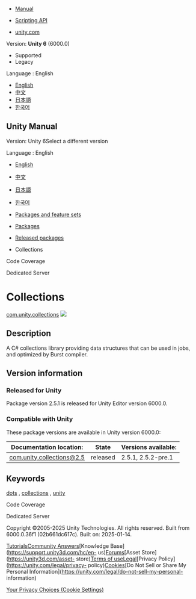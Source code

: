 [](https://docs.unity3d.com)

  * [Manual](../Manual/index.html)
  * [Scripting API](../ScriptReference/index.html)

  * [unity.com](https://unity.com/)

Version: **Unity 6** (6000.0)

  * Supported
  * Legacy

Language : English

  * [English](/Manual/com.unity.collections.html)
  * [中文](/cn/current/Manual/com.unity.collections.html)
  * [日本語](/ja/current/Manual/com.unity.collections.html)
  * [한국어](/kr/current/Manual/com.unity.collections.html)

[](https://docs.unity3d.com)

## Unity Manual

Version: Unity 6Select a different version

Language : English

  * [English](/Manual/com.unity.collections.html)
  * [中文](/cn/current/Manual/com.unity.collections.html)
  * [日本語](/ja/current/Manual/com.unity.collections.html)
  * [한국어](/kr/current/Manual/com.unity.collections.html)

  * [Packages and feature sets](PackagesList.html)
  * [Packages](Packages-all.html)
  * [Released packages](pack-safe.html)
  * Collections 

[](com.unity.testtools.codecoverage.html)

Code Coverage

[](com.unity.dedicated-server.html)

Dedicated Server

# Collections

[com.unity.collections](https://docs.unity3d.com/Packages/com.unity.collections@2.5/manual/index.html)
![](../uploads/Main/iconRel.png)

## Description

A C# collections library providing data structures that can be used in jobs,
and optimized by Burst compiler.

## Version information

### Released for Unity

Package version 2.5.1 is released for Unity Editor version 6000.0.

### Compatible with Unity

These package versions are available in Unity version 6000.0:

**Documentation location:** | **State** | **Versions available:**  
---|---|---  
[com.unity.collections@2.5](https://docs.unity3d.com/Packages/com.unity.collections@2.5/manual/index.html) | released | 2.5.1, 2.5.2-pre.1  
  
## Keywords

[dots](pack-keys.html#dots) , [collections](pack-keys.html#collections) ,
[unity](pack-keys.html#unity)

[](com.unity.testtools.codecoverage.html)

Code Coverage

[](com.unity.dedicated-server.html)

Dedicated Server

Copyright ©2005-2025 Unity Technologies. All rights reserved. Built from
6000.0.36f1 (02b661dc617c). Built on: 2025-01-14.

[Tutorials](https://learn.unity.com/)[Community
Answers](https://answers.unity3d.com)[Knowledge
Base](https://support.unity3d.com/hc/en-
us)[Forums](https://forum.unity3d.com)[Asset Store](https://unity3d.com/asset-
store)[Terms of
use](https://docs.unity3d.com/Manual/TermsOfUse.html)[Legal](https://unity.com/legal)[Privacy
Policy](https://unity.com/legal/privacy-
policy)[Cookies](https://unity.com/legal/cookie-policy)[Do Not Sell or Share
My Personal Information](https://unity.com/legal/do-not-sell-my-personal-
information)

[Your Privacy Choices (Cookie Settings)](javascript:void\(0\);)

